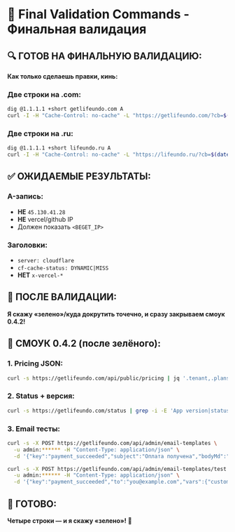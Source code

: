 # 🎯 Final Validation Commands - Финальная валидация

## **🔍 ГОТОВ НА ФИНАЛЬНУЮ ВАЛИДАЦИЮ:**

**Как только сделаешь правки, кинь:**

### **Две строки на .com:**
```bash
dig @1.1.1.1 +short getlifeundo.com A
curl -I -H "Cache-Control: no-cache" -L "https://getlifeundo.com/?cb=$(date +%s)" | sed -n '1p;/^server:/Ip;/^cf-cache-status:/Ip;/^x-vercel/Ip'
```

### **Две строки на .ru:**
```bash
dig @1.1.1.1 +short lifeundo.ru A
curl -I -H "Cache-Control: no-cache" -L "https://lifeundo.ru/?cb=$(date +%s)" | sed -n '1p;/^server:/Ip;/^cf-cache-status:/Ip;/^x-vercel/Ip'
```

## **✅ ОЖИДАЕМЫЕ РЕЗУЛЬТАТЫ:**

### **A-запись:**
- **НЕ** `45.130.41.28`
- **НЕ** vercel/github IP
- Должен показать `<BEGET_IP>`

### **Заголовки:**
- `server: cloudflare`
- `cf-cache-status: DYNAMIC|MISS`
- **НЕТ** `x-vercel-*`

## **🚀 ПОСЛЕ ВАЛИДАЦИИ:**

**Я скажу «зелено»/куда докрутить точечно, и сразу закрываем смоук 0.4.2!**

## **🧪 СМОУК 0.4.2 (после зелёного):**

### **1. Pricing JSON:**
```bash
curl -s https://getlifeundo.com/api/public/pricing | jq '.tenant,.plans[0]'
```

### **2. Status + версия:**
```bash
curl -s https://getlifeundo.com/status | grep -i -E 'App version|status|banner'
```

### **3. Email тесты:**
```bash
curl -s -X POST https://getlifeundo.com/api/admin/email-templates \
  -u admin:****** -H "Content-Type: application/json" \
  -d '{"key":"payment_succeeded","subject":"Оплата получена","bodyMd":"**Спасибо, {{customer}}!** Платёж принят."}'

curl -s -X POST https://getlifeundo.com/api/admin/email-templates/test \
  -u admin:****** -H "Content-Type: application/json" \
  -d '{"key":"payment_succeeded","to":"you@example.com","vars":{"customer":"Иван"}}'
```

## **🎯 ГОТОВО:**

**Четыре строки — и я скажу «зелено»! 🚀**


